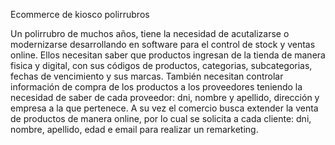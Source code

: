Ecommerce de kiosco polirrubros

Un polirrubro de muchos años, tiene la necesidad de acutalizarse o modernizarse desarrollando en software para el control de stock y ventas online.
Ellos necesitan saber que productos ingresan de la tienda de manera fisica y digital, con sus códigos de productos, categorias, subcategorias, fechas de vencimiento y sus marcas.
También necesitan controlar información de compra de los productos a los proveedores teniendo la necesidad de saber de cada proveedor: dni, nombre y apellido, dirección y empresa a la que pertenece.
A su vez el comercio busca extender la venta de productos de manera online, por lo cual se solicita a cada cliente: dni, nombre, apellido, edad e email para realizar un remarketing.
